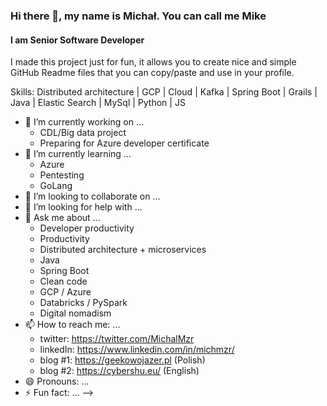 ### Hi there 👋, my name is Michał. You can call me Mike 
#### I am Senior Software Developer
I made this project just for fun, it allows you to create nice and simple GitHub Readme files that you can copy/paste and use in your profile.

Skills: Distributed architecture | GCP | Cloud  | Kafka | Spring Boot | Grails | Java | Elastic Search | MySql | Python | JS

- 🔭 I’m currently working on ...
  - CDL/Big data project
  - Preparing for Azure developer certificate 
- 🌱 I’m currently learning ...
  - Azure
  - Pentesting
  - GoLang
- 👯 I’m looking to collaborate on ...
- 🤔 I’m looking for help with ...
- 💬 Ask me about ...
  - Developer productivity
  - Productivity
  - Distributed architecture + microservices
  - Java
  - Spring Boot
  - Clean code
  - GCP / Azure
  - Databricks / PySpark
  - Digital nomadism
- 📫 How to reach me: ...
  - twitter: https://twitter.com/MichalMzr
  - linkedIn: https://www.linkedin.com/in/michmzr/
  - blog #1: https://geekowojazer.pl (Polish)
  - blog #2: https://cybershu.eu/ (English)
- 😄 Pronouns: ...
- ⚡ Fun fact: ...
-->
